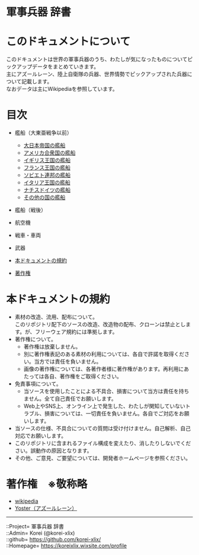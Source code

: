 # 軍事兵器 辞書

# このドキュメントについて
このドキュメントは世界の軍事兵器のうち、わたしが気になったものについてピックアップデータをまとめていきます。  
主にアズールレーン、陸上自衛隊の兵器、世界情勢でピックアップされた兵器について記載します。  
なおデータは主にWikipediaを参照しています。  


# 目次

* 艦船（大東亜戦争以前）
	* [大日本帝国の艦船](/ship_old/emp_japan/readme.md)
	* [アメリカ合衆国の艦船](/ship_old/america/readme.md)
	* [イギリス王国の艦船](/ship_old/england/readme.md)
	* [フランス王国の艦船](/ship_old/france/readme.md)
	* [ソビエト連邦の艦船](/ship_old/soviet/readme.md)
	* [イタリア王国の艦船](/ship_old/italia/readme.md)
	* [ナチスドイツの艦船](/ship_old/nazis/readme.md)
	* [その他の国の艦船](/ship_old/others/readme.md)

* 艦船（戦後）

* 航空機

* 戦車・車両

* 武器

* [本ドキュメントの規約](#aRules)
* [著作権](#aCopyright)




# 本ドキュメントの規約 <a name="aRules"></a>
* 素材の改造、流用、配布について。  
  このリポジトリ配下のソースの改造、改造物の配布、クローンは禁止とします。が、フリーウェア規約には準拠します。
* 著作権について。
  * 著作権は放棄しません。
  * 別に著作権表記のある素材の利用については、各自で許諾を取得ください。当方では責任を負いません。
  * 画像の著作権については、各著作者様に著作権があります。再利用にあたっては各自、著作権をご取得ください。
* 免責事項について。
  * 当ソースを使用したことによる不具合、損害について当方は責任を持ちません。全て自己責任でお願いします。
  * Web上やSNS上、オンライン上で発生した、わたしが関知していないトラブル、損害については、一切責任を負いません。各自でご対応をお願いします。
* 当ソースの仕様、不具合についての質問は受け付けません。自己解析、自己対応でお願いします。
* このリポジトリに含まれるファイル構成を変えたり、消したりしないでください。誤動作の原因となります。
* その他、ご意見、ご要望については、開発者ホームページを参照ください。


# 著作権　※敬称略 <a name="aCopyright"></a>
* [wikipedia](https://ja.wikipedia.org/)  
* [Yoster（アズールレーン）](https://www.azurlane.jp/)  


***
::Project= 軍事兵器 辞書  
::Admin= Korei (@korei-xlix)  
::github= https://github.com/korei-xlix/  
::Homepage= https://koreixlix.wixsite.com/profile  

